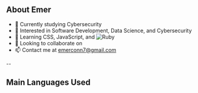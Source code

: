 ## About Emer

- 🔭 Currently studying Cybersecurity
- 👀 Interested in Software Development, Data Science, and Cybersecurity
- 🌱 Learning CSS, JavaScript, and ![Ruby](https://img.shields.io/badge/-Ruby-000000?style=flat&logo=Ruby&logoColor=a91401)
- 💞️ Looking to collaborate on 
- 📫 Contact me at emerconn7@gmail.com

--

## Main Languages Used

